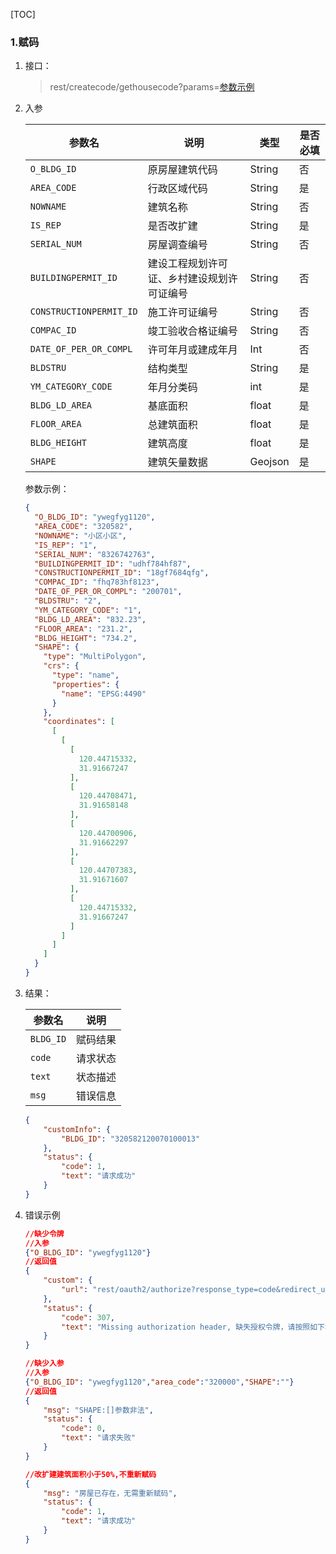 [TOC]



### 1.赋码

1. 接口：

   > rest/createcode/gethousecode?params=[参数示例](#1)

2. 入参

   | 参数名                  | 说明                                       | 类型    | 是否必填 |
   | ----------------------- | ------------------------------------------ | ------- | -------- |
   | `O_BLDG_ID`             | 原房屋建筑代码                             | String  | 否       |
   | `AREA_CODE`             | 行政区域代码                               | String  | 是       |
   | `NOWNAME`               | 建筑名称                                   | String  | 否       |
   | `IS_REP`                | 是否改扩建                                 | String  | 是       |
   | `SERIAL_NUM`            | 房屋调查编号                               | String  | 否       |
   | `BUILDINGPERMIT_ID`     | 建设工程规划许可证、乡村建设规划许可证编号 | String  | 否       |
   | `CONSTRUCTIONPERMIT_ID` | 施工许可证编号                             | String  | 否       |
   | `COMPAC_ID`             | 竣工验收合格证编号                         | String  | 否       |
   | `DATE_OF_PER_OR_COMPL`  | 许可年月或建成年月                         | Int     | 否       |
   | `BLDSTRU`               | 结构类型                                   | String  | 是       |
   | `YM_CATEGORY_CODE`      | 年月分类码                                 | int     | 是       |
   | `BLDG_LD_AREA`          | 基底面积                                   | float   | 是       |
   | `FLOOR_AREA`            | 总建筑面积                                 | float   | 是       |
   | `BLDG_HEIGHT`           | 建筑高度                                   | float   | 是       |
   | `SHAPE`                 | 建筑矢量数据                               | Geojson | 是       |

   <div id="1">参数示例：</div>

   ```json
   {
     "O_BLDG_ID": "ywegfyg1120",
     "AREA_CODE": "320582",
     "NOWNAME": "小区小区",
     "IS_REP": "1",
     "SERIAL_NUM": "8326742763",
     "BUILDINGPERMIT_ID": "udhf784hf87",
     "CONSTRUCTIONPERMIT_ID": "18gf7684qfg",
     "COMPAC_ID": "fhq783hf8123",
     "DATE_OF_PER_OR_COMPL": "200701",
     "BLDSTRU": "2",
     "YM_CATEGORY_CODE": "1",
     "BLDG_LD_AREA": "832.23",
     "FLOOR_AREA": "231.2",
     "BLDG_HEIGHT": "734.2",
     "SHAPE": {
       "type": "MultiPolygon",
       "crs": {
         "type": "name",
         "properties": {
           "name": "EPSG:4490"
         }
       },
       "coordinates": [
         [
           [
             [
               120.44715332,
               31.91667247
             ],
             [
               120.44708471,
               31.91658148
             ],
             [
               120.44700906,
               31.91662297
             ],
             [
               120.44707383,
               31.91671607
             ],
             [
               120.44715332,
               31.91667247
             ]
           ]
         ]
       ]
     }
   }
   ```

3. 结果：

   | 参数名    | 说明     |
   | --------- | -------- |
   | `BLDG_ID` | 赋码结果 |
   | `code`    | 请求状态 |
   | `text`    | 状态描述 |
   | `msg`     | 错误信息 |

   

   ```json
   {
       "customInfo": {
           "BLDG_ID": "320582120070100013"
       },
       "status": {
           "code": 1,
           "text": "请求成功"
       }
   }
   ```

4. 错误示例

   ```json
   //缺少令牌
   //入参
   {"O_BLDG_ID": "ywegfyg1120"}
   //返回值
   {
       "custom": {
           "url": "rest/oauth2/authorize?response_type=code&redirect_uri=%2FFpDataGL%2Frest%2Fcreatecode%2Fgethousecode%3Fparams%3D%257B%2522O_BLDG_ID%2522%3A%2520%2522ywegfyg1120%2522%2C%257D&state=32a5473a-6b94-4814-907a-16f7272df317&client_id=admin"
       },
       "status": {
           "code": 307,
           "text": "Missing authorization header, 缺失授权令牌，请按照如下格式放置在请求头中key = Authorization, value = Bearer {YOUR ACCESS TOKEN} 或 在请求路径后拼接参数access_token={YOUR ACCESS TOKEN}，解决方案可以参考：【https://fdoc.epoint.com.cn/onlinedoc/rest/d/fimAja】中的Missing authorization header章节"
       }
   }
   
   //缺少入参
   //入参
   {"O_BLDG_ID": "ywegfyg1120","area_code":"320000","SHAPE":""}
   //返回值
   {
       "msg": "SHAPE:[]参数非法",
       "status": {
           "code": 0,
           "text": "请求失败"
       }
   }
   
   //改扩建建筑面积小于50%,不重新赋码
   {
       "msg": "房屋已存在，无需重新赋码",
       "status": {
           "code": 1,
           "text": "请求成功"
       }
   }
   ```
